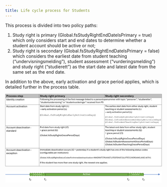 ```yaml
---
title: Life cycle process for Students
---
```


This process is divided into two policy paths:

1.	Study right is primary (Global.fsStudyRightEndDateIsPrimary = true) which only considers start and end dates to determine whether a student account should be active or not;
2.	Study right is secondary (Global.fsStudyRightEndDateIsPrimary = false) which considers the earliest date from student teaching (“undervisningsmelding”), student assessment (“vurderingsmelding”) and study right (“studierett”) as the start date and latest date from the same set as the end date.

In addition to the above, early activation and grace period applies, which is detailed further in the process table.

![](/img/iam/life-cycle-process-student.png)

![](/img/iam/life-cycle-process-student2.png)


